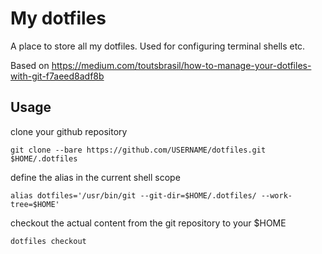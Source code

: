 # My dotfiles
A place to store all my dotfiles. Used for configuring terminal shells etc.

Based on https://medium.com/toutsbrasil/how-to-manage-your-dotfiles-with-git-f7aeed8adf8b


## Usage
clone your github repository

    git clone --bare https://github.com/USERNAME/dotfiles.git $HOME/.dotfiles

define the alias in the current shell scope

    alias dotfiles='/usr/bin/git --git-dir=$HOME/.dotfiles/ --work-tree=$HOME'

checkout the actual content from the git repository to your $HOME

    dotfiles checkout
